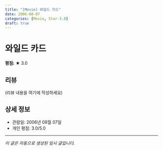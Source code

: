 ```yaml
---
title: "[Movie] 와일드 카드"
date: 2006-08-07
categories: [Movie, Star-3.0]
draft: true
---
```


# 와일드 카드

**평점:** ★ 3.0

## 리뷰

(리뷰 내용을 여기에 작성하세요)

## 상세 정보

- 관람일: 2006년 08월 07일
- 개인 평점: 3.0/5.0

---

*이 글은 자동으로 생성된 임시 글입니다.*

